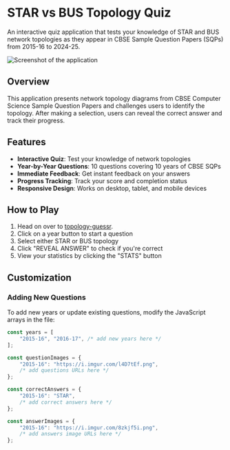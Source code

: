 # STAR vs BUS Topology Quiz

An interactive quiz application that tests your knowledge of STAR and BUS network topologies as they appear in CBSE Sample Question Papers (SQPs) from 2015-16 to 2024-25.

![Screenshot of the application](https://i.imgur.com/EYJxDu2.png)

## Overview

This application presents network topology diagrams from CBSE Computer Science Sample Question Papers and challenges users to identify the  topology. After making a selection, users can reveal the correct answer and track their progress.

## Features

- **Interactive Quiz**: Test your knowledge of network topologies
- **Year-by-Year Questions**: 10 questions covering 10 years of CBSE SQPs
- **Immediate Feedback**: Get instant feedback on your answers
- **Progress Tracking**: Track your score and completion status
- **Responsive Design**: Works on desktop, tablet, and mobile devices

## How to Play

1. Head on over to [topology-guessr](https://topology-guessr.vercel.app).
2. Click on a year button to start a question
3. Select either STAR or BUS topology
4. Click "REVEAL ANSWER" to check if you're correct
5. View your statistics by clicking the "STATS" button

## Customization

### Adding New Questions

To add new years or update existing questions, modify the JavaScript arrays in the file:

```javascript
const years = [
    "2015-16", "2016-17", /* add new years here */
];

const questionImages = {
    "2015-16": "https://i.imgur.com/l4D7tEf.png",
    /* add questions URLs here */
};

const correctAnswers = {
    "2015-16": "STAR",
    /* add correct answers here */
};

const answerImages = {
    "2015-16": "https://i.imgur.com/8zkjf5i.png",
    /* add answers image URLs here */
};
